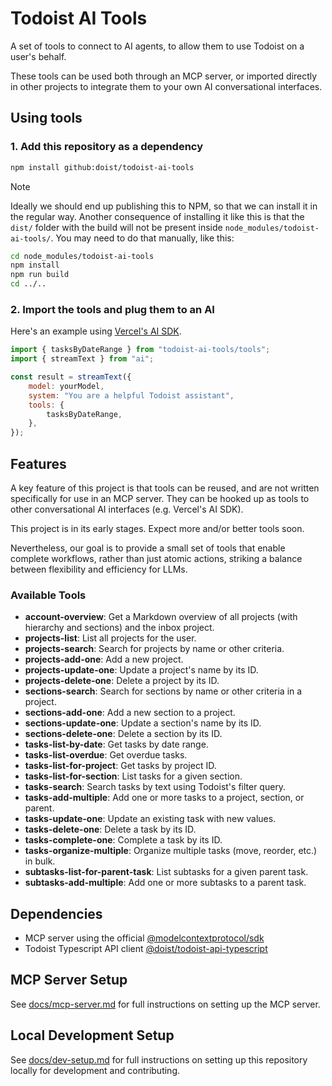# Todoist AI Tools

A set of tools to connect to AI agents, to allow them to use Todoist on a user's behalf.

These tools can be used both through an MCP server, or imported directly in other projects to
integrate them to your own AI conversational interfaces.

## Using tools

### 1. Add this repository as a dependency

```sh
npm install github:doist/todoist-ai-tools
```

> [!NOTE]
>
> Ideally we should end up publishing this to NPM, so that we can install it in the regular way.
> Another consequence of installing it like this is that the `dist/` folder with the build will not
> be present inside `node_modules/todoist-ai-tools/`. You may need to do that manually, like this:
>
> ```sh
> cd node_modules/todoist-ai-tools
> npm install
> npm run build
> cd ../..
> ```

### 2. Import the tools and plug them to an AI

Here's an example using [Vercel's AI SDK](https://ai-sdk.dev/docs/ai-sdk-core/generating-text#streamtext).

```js
import { tasksByDateRange } from "todoist-ai-tools/tools";
import { streamText } from "ai";

const result = streamText({
    model: yourModel,
    system: "You are a helpful Todoist assistant",
    tools: {
        tasksByDateRange,
    },
});
```

## Features

A key feature of this project is that tools can be reused, and are not written specifically for use in an MCP server. They can be hooked up as tools to other conversational AI interfaces (e.g. Vercel's AI SDK).

This project is in its early stages. Expect more and/or better tools soon.

Nevertheless, our goal is to provide a small set of tools that enable complete workflows, rather than just atomic actions, striking a balance between flexibility and efficiency for LLMs.

### Available Tools

- **account-overview**: Get a Markdown overview of all projects (with hierarchy and sections) and the inbox project.
- **projects-list**: List all projects for the user.
- **projects-search**: Search for projects by name or other criteria.
- **projects-add-one**: Add a new project.
- **projects-update-one**: Update a project's name by its ID.
- **projects-delete-one**: Delete a project by its ID.
- **sections-search**: Search for sections by name or other criteria in a project.
- **sections-add-one**: Add a new section to a project.
- **sections-update-one**: Update a section's name by its ID.
- **sections-delete-one**: Delete a section by its ID.
- **tasks-list-by-date**: Get tasks by date range.
- **tasks-list-overdue**: Get overdue tasks.
- **tasks-list-for-project**: Get tasks by project ID.
- **tasks-list-for-section**: List tasks for a given section.
- **tasks-search**: Search tasks by text using Todoist's filter query.
- **tasks-add-multiple**: Add one or more tasks to a project, section, or parent.
- **tasks-update-one**: Update an existing task with new values.
- **tasks-delete-one**: Delete a task by its ID.
- **tasks-complete-one**: Complete a task by its ID.
- **tasks-organize-multiple**: Organize multiple tasks (move, reorder, etc.) in bulk.
- **subtasks-list-for-parent-task**: List subtasks for a given parent task.
- **subtasks-add-multiple**: Add one or more subtasks to a parent task.

## Dependencies

-   MCP server using the official [@modelcontextprotocol/sdk](https://github.com/modelcontextprotocol/typescript-sdk?tab=readme-ov-file#installation)
-   Todoist Typescript API client [@doist/todoist-api-typescript](https://github.com/Doist/todoist-api-typescript)

## MCP Server Setup

See [docs/mcp-server.md](docs/mcp-server.md) for full instructions on setting up the MCP server.

## Local Development Setup

See [docs/dev-setup.md](docs/dev-setup.md) for full instructions on setting up this repository locally for development and contributing.
